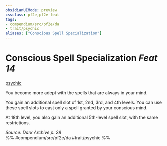 ```yaml
---
obsidianUIMode: preview
cssclass: pf2e,pf2e-feat
tags:
- compendium/src/pf2e/da
- trait/psychic
aliases: ["Conscious Spell Specialization"]
---
```

# Conscious Spell Specialization  *Feat 14*  
[psychic](rules/traits/psychic-da.md)  


You become more adept with the spells that are always in your mind.

You gain an additional spell slot of 1st, 2nd, 3rd, and 4th levels. You can use these spell slots to cast only a spell granted by your conscious mind.

At 18th level, you also gain an additional 5th-level spell slot, with the same restrictions.

*Source: Dark Archive p. 28*  
%% #compendium/src/pf2e/da #trait/psychic %%